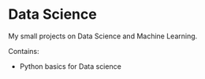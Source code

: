 
# Data Science
My small projects on Data Science and Machine Learning.


Contains:
* Python basics for Data science
